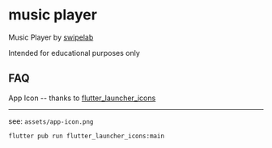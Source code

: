 # music player

Music Player by [swipelab](https://swipelab.co)

Intended for educational purposes only

## FAQ

App Icon -- thanks to [flutter_launcher_icons](https://pub.dev/packages/flutter_launcher_icons)
___
see: `assets/app-icon.png`

```shell
flutter pub run flutter_launcher_icons:main
```